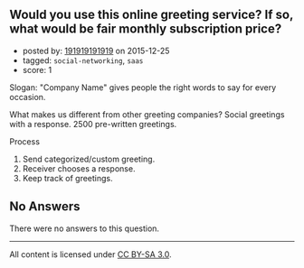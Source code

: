 ## Would you use this online greeting service? If so, what would be fair monthly subscription price?

- posted by: [191919191919](https://stackexchange.com/users/7497560/191919191919) on 2015-12-25
- tagged: `social-networking`, `saas`
- score: 1

Slogan:
"Company Name" gives people the right words to say for every occasion.

What makes us different from other greeting companies?
Social greetings with a response.
2500 pre-written greetings.

Process
1. Send categorized/custom greeting.
2. Receiver chooses a response.
3. Keep track of greetings.

## No Answers

There were no answers to this question.


---

All content is licensed under [CC BY-SA 3.0](https://creativecommons.org/licenses/by-sa/3.0/).
